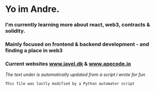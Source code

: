 #  Yo im Andre.
###  I'm currently learning more about react, web3, contracts & solidity.
###  Mainly focused on frontend & backend development - and finding a place in web3
###  Current websites www.javel.dk & www.apecode.io




_The text under is automatically updated from a script i wrote for fun_
```
This file was lastly modified by a Python automator script
```
